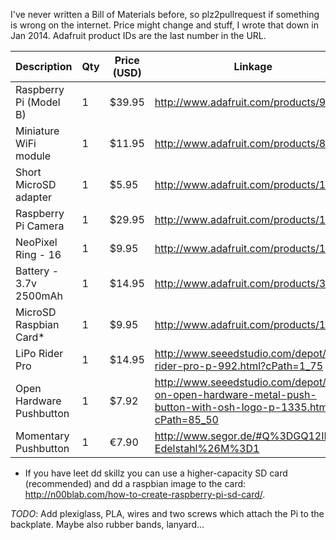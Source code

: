 I've never written a Bill of Materials before, so plz2pullrequest if something is wrong on the internet. Price might change and stuff, I wrote that down in Jan 2014. Adafruit product IDs are the last number in the URL.

Description              | Qty | Price (USD) | Linkage
-----------              | --- | ----------- | -------
Raspberry Pi (Model B)   |  1  |      $39.95 | http://www.adafruit.com/products/998
Miniature WiFi module    |  1  |      $11.95 | http://www.adafruit.com/products/814
Short MicroSD adapter    |  1  |       $5.95 | http://www.adafruit.com/products/1569
Raspberry Pi Camera      |  1  |      $29.95 | http://www.adafruit.com/products/1367
NeoPixel Ring - 16       |  1  |       $9.95 | http://www.adafruit.com/products/1463
Battery - 3.7v 2500mAh   |  1  |      $14.95 | http://www.adafruit.com/products/328
MicroSD Raspbian Card*   |  1  |       $9.95 | http://www.adafruit.com/products/1121
LiPo Rider Pro           |  1  |      $14.95 | http://www.seeedstudio.com/depot/lipo-rider-pro-p-992.html?cPath=1_75
Open Hardware Pushbutton |  1  |       $7.92 | http://www.seeedstudio.com/depot/turn-on-open-hardware-metal-push-button-with-osh-logo-p-1335.html?cPath=85_50
Momentary Pushbutton     |  1  |       €7.90 | http://www.segor.de/#Q%3DGQ12IP65-Edelstahl%26M%3D1

* If you have leet dd skillz you can use a higher-capacity SD card (recommended) and dd a raspbian image to the card: http://n00blab.com/how-to-create-raspberry-pi-sd-card/.

*TODO*: Add plexiglass, PLA, wires and two screws which attach the Pi to the backplate. Maybe also rubber bands, lanyard...
